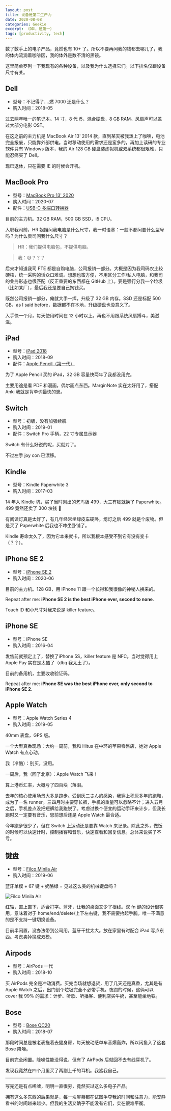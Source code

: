 ```yaml
---
layout: post
title: 设备是第二生产力
date: 2020-08-08
categories: Geekie
excerpt: （DDL 是第一）
tags: [productivity, tech]
---
```


数了数手上的电子产品，竟然也有 10+ 了。所以不要再问我的钱都去哪儿了，我的体内流淌着咖啡因，我的体外是数不清的黑镜。

这里简单罗列一下我现有的各种设备，以及我为什么选择它们。以下排名仅跟设备尺寸有关。

## Dell

- 型号：不记得了....燃 7000 还是什么？
- 购入时间：2018-05

过去两年唯一的笔记本。14 寸，8 代 i5，混合硬盘，8 GB RAM。风扇声可以盖过大部分电影 OST。

在这之前的主力机是 MacBook Air 13' 2014 款，直到某天被我泼上了咖啡，电池完全报废，只能靠外部供电。当时移动使用的需求还是蛮多的，再加上读研的专业软件只有 Windows 版本，我的 Air 128 GB 硬盘装虚拟机或双系统都很艰难，只能忍痛买了 Dell。

现已退休，只在需要 IE 的时候会开机。

## MacBook Pro

- 型号：[MacBook Pro 13' 2020](https://www.apple.com.cn/shop/buy-mac/macbook-pro/MWP42CH/A#)
- 购入时间：2020-07
- 配件：[USB-C 多端口转换器](https://www.apple.com.cn/shop/product/MUF82FE/A)

目前的主力机。32 GB RAM，500 GB SSD，i5 CPU。

入职我司前，HR 姐姐问我电脑是什么尺寸，我一时语塞：一般不都问要什么型号吗？为什么贵司问我什么尺寸？

> HR：我们提供电脑包，不提供电脑。

> 我：😅？？？

后来才知道我司 FTE 都是自购电脑，公司报销一部分。大概是因为我司码农比较硬核，统一采购的话众口难调。想想也蛮方便，不用区分工作/私人电脑，和我司的业务形态也很匹配（反正重要的东西都在 GitHub 上）。要是强行分我一个垃圾（比如某厂），最后我还是要自己掏钱买。

既然公司报销一部分，俺就大手一挥，升级了 32 GB 内存。SSD 还是标配 500 GB，as I said before，数据都不在本地，升级硬盘也没意义了。

入手快一个月，每天使用时间在 12 小时以上。再也不用跟系统风扇搏斗，美滋滋。

## iPad

- 型号：[iPad 2018](https://support.apple.com/kb/SP774?locale=zh_CN)
- 购入时间：2018-09
- 配件：[Apple Pencil（第一代）](https://www.apple.com.cn/shop/product/MK0C2)

为了 Apple Pencil 买的 iPad，32 GB 容量快两年了我都没用完。

主要用途是看 PDF 和漫画，偶尔画点东西。MarginNote 实在太好用了，搭配 Anki 我就是背单词最快的崽。

## Switch 

- 型号：初版，没有加强续航
- 购入时间：2019-01
- 配件：Switch Pro 手柄，22 寸专属显示器

Switch 有什么好说的呢，买就对了。

不过左手 joy con 已漂移。

## Kindle

- 型号：Kindle Paperwhite 3
- 购入时间：2017-03

14 年入 Kindle 坑，买了当时刚出的乞丐版 499，大三有钱就换了 Paperwhite。499 竟然还卖了 300 块钱 👀

有阅读灯真是太好了，有几年经常坐绿皮车硬卧，熄灯之后 499 就是个废物。但是买了 Paperwhite 后我也不咋坐卧铺了。

Kindle 寿命太久了，因为它本来就卡，所以我根本感受不到它有没有变卡（？？）。

## iPhone SE 2

- 型号：[iPhone SE 2](https://www.apple.com.cn/iphone-se/) 
- 购入时间：2020-06

目前的主力机。128 GB，用 iPhone 11 跟一个长得和我很像的神秘人换来的。

Repeat after me: **iPhone SE 2 is the best iPhone ever, second to none**.

Touch ID 和小尺寸对我来说是 killer feature。

## iPhone SE

- 型号：iPhone SE
- 购入时间：2016-04

发售前就预定上了，替换了iPhone 5S，killer feature 是 NFC。当时觉得用上 Apple Pay 实在是太酷了（dbq 我太土了）。

目前的备用机，主要收收验证码。

Repeat after me: **iPhone SE was the best iPhone ever, only second to iPhone SE 2**.

## Apple Watch

- 型号：Apple Watch Series 4
- 购入时间：2019-05

40mm 表盘，GPS 版。

一个大型真香现场：大约一周前，我和 Hitus 在中环的苹果零售店，她对 Apple Watch 有点心动。

我（冷酷）：别买，没用。

一周后，我（回了北京）：Apple Watch 飞来！

算上港币汇率，大概亏了四百块（落泪。

去年的核心使用场景大多是跑步。受到灰二さん的感染，我穿上积灰多年的跑鞋，成为了一名 runner。三四月时主要穿长裤，手机的重量可以忽略不计；进入五月之后，手机差点没把短裤给我跑脱了。考虑过换个便宜的运动手环来计步，但我长跑时又一定要有音乐，思前想后还是 Apple Watch 最合适。

今年跑步很少了，但在 Switch 上运动还是要靠 Watch 来记录。除此之外，做饭的时候可以快速计时，控制播客和音乐，快速查看和回复信息。总体来说买了不亏。

## 键盘

- 型号：[Filco Minila Air](https://www.diatec.co.jp/en/det.php?prod_c=1471)
- 购入时间：2019-06

蓝牙单模 + 67 键 + 奶酪绿 = 见过这么美的机械键盘吗？

![Filco Minila Air](/assets/images/2020/filco-minila-air.jpg)

红轴，直上直下，适合打字。蓝牙，让我的桌面又少了根线。双 fn 键的设计很实用，意味着对于 home/end/delete/上下左右键，我不需要抬起手腕。唯一不满意的是不支持一键切换设备。

目前半闲置，没办法带到公司用，蓝牙干扰太大。放在家里有时配合 iPad 写点东西。考虑卖掉换成双模。

## Airpods

- 型号：AirPods 一代
- 购入时间：2018-10

买 AirPods 完全是冲动消费。买完当场就想退货，用了几天还是真香，尤其是有 Apple Watch 之后，出门倒个垃圾完全不必带手机。夜跑的时候，这俩可以 cover 我 99% 的需求：计步、听歌、听播客、便利店买牛奶，甚至能坐地铁。

## Bose

- 型号：[Bose QC20](https://www.bose.cn/zh_cn/products/headphones/earbuds/quietcomfort-20i-acoustic-noise-cancelling-headphones.html#v=qc20_apple_black)
- 购入时间：2018-07

那段时间总是被老表拖着去健身房，每天被动感单车音爆轰炸，所以闲鱼入了这套 Bose 降噪。

目前完全闲置。降噪性能没得说，但有了 AirPods 后就回不去有线耳机了。

发现我竟然在四个月里买了两副上千的耳机。我鲨我自己。

---

写完还是有点唏嘘，明明一直很穷，竟然买过这么多电子产品。

拥有这么多东西的后果就是，每一块屏幕都在试图争夺我的时间和注意力，能安静看书的时间越来越少。但我的生活又确乎不能没有它们，实在很难平衡。
